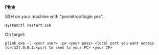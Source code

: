 
**[Plink](https://www.chiark.greenend.org.uk/~sgtatham/putty/latest.html)**

SSH on your machine with "permitrootlogin yes".

    systemctl restart ssh

On target:

    plink.exe -l <your user> -pw <your pass> <local port you want access to>:127.0.0.1:<port to send to your PC> <your IP>















